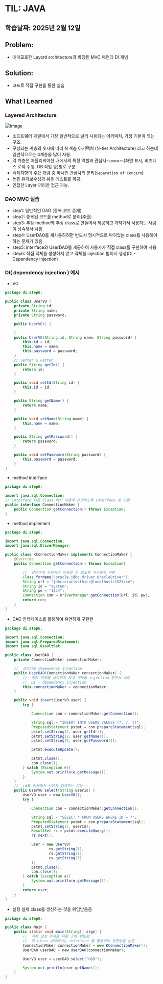 # TIL: JAVA
## 학습날짜: 2025년 2월 12일

## Problem:
- 애매모호한 Layerd architecture의 확장된 MVC 패턴과 DI 개념

## Solution:
- 코드로 직접 구현을 통한 실습

## What I Learned

### Layered Architecture
![image](https://github.com/user-attachments/assets/2ea027b2-4c1a-4a6b-8d5b-22ece34d270b)

- 소프트웨어 개발에서 가장 일반적으로 널리 사용되는 아키텍처, 가장 기본이 되는 구조.
- 구성되는 계층의 숫자에 따라 N 계층 아키텍처 (N-tier Architecture) 라고 하는데 일반적으로는 4계층을 많이 사용.
- 각 계층은 어플리케이션 내에서의 특정 역할과 관심사-`concern`(화면 표시, 비즈니스 로직 수행, DB 작업 등)별로 구분.
- 객체지향의 주요 개념 중 하나인 관심사의 분리(`Separation of Concern`)
- 높은 유지보수성과 쉬운 테스트를 제공.
- 인접한 Layer 끼리만 접근 가능.

### DAO MVC 실습
- step1: 일반적인 DAO (중복 코드 존재)
- step2: 중복된 코드를 method로 분리(추출)
- step3: 추상 method와 추상 class로 만들어서 제공하고 가져가서 사용하는 사람이 상속해서 사용  
- step4: UserDAO를 재사용하려면 반드시 명시적으로 박혀있는 class를 사용해야하는 문제가 있음
- step5: interface와 UserDAO를 제공하여 사용자가 직접 class를 구현하여 사용
- step6: 직접 객체를 생성하지 않고 객체를 injection 받아서 생성(DI - Dependency Injection)

### DI( dependency injection ) 예시
- VO
```java
package di.step6;

public class UserVO {
    private String id;
    private String name;
    private String password;

    public UserVO() {

    }
    public UserVO(String id, String name, String password) {
        this.id = id;
        this.name = name;
        this.password = password;
    }
    // Setter & Getter
    public String getId() {
        return id;
    }

    public void setId(String id) {
        this.id = id;
    }

    public String getName() {
        return name;
    }

    public void setName(String name) {
        this.name = name;
    }

    public String getPassword() {
        return password;
    }

    public void setPassword(String password) {
        this.password = password;
    }
}
```
- method interface
```java
package di.step6;

import java.sql.Connection;
// interface 다른 class 에서 사용에 유연하도록 interface 로 구현
public interface ConnectionMaker {
    public Connection getConnection() throws Exception;
}
```
- method implement
```java
package di.step6;

import java.sql.Connection;
import java.sql.DriverManager;

public class KConnectionMaker implements ConnectionMaker {
    @Override
    public Connection getConnection() throws Exception{

        //  유연하게 사용자가 이용할 수 있도록 자유롭게 구현
        Class.forName("oracle.jdbc.driver.OracleDriver");
        String url = "jdbc:oracle:thin:@localhost:1521:xe";
        String id = "system";
        String pw = "1234";
        Connection con = DriverManager.getConnection(url, id, pw);
        return con;
    }
}
```
- DAO 인터페이스를 활용하여 유연하게 구현현
```java
package di.step6;

import java.sql.Connection;
import java.sql.PreparedStatement;
import java.sql.ResultSet;

public class UserDAO {
    private ConnectionMaker connectionMaker;

    //  생성자로 dependency injection
    public UserDAO(ConnectionMaker connectionMaker) {
        //  직접 객체를 생성하지 않고 객체를 injection 받아서 생성
        //  DI - dependency injection
        this.connectionMaker = connectionMaker;
    }

    public void insert(UserVO user) {
        try {

            Connection con = connectionMaker.getConnection();

            String sql = "INSERT INTO USERS VALUES (?, ?, ?)";
            PreparedStatement pstmt = con.prepareStatement(sql);
            pstmt.setString(1, user.getId());
            pstmt.setString(2, user.getName());
            pstmt.setString(3, user.getPassword());

            pstmt.executeUpdate();

            pstmt.close();
            con.close();
        } catch (Exception e){
            System.out.println(e.getMessage());
        }
    }
    //  id를 이용해서 사용자 검색하는 기능
    public UserVO select(String userId) {
        UserVO user = new UserVO();
        try {

            Connection con = connectionMaker.getConnection();

            String sql = "SELECT * FROM USERS WHERE ID = ?";
            PreparedStatement pstmt = con.prepareStatement(sql);
            pstmt.setString(1, userId);
            ResultSet rs = pstmt.executeQuery();
            rs.next();

            user = new UserVO(
                    rs.getString(1),
                    rs.getString(2),
                    rs.getString(3)
            );
            pstmt.close();
            con.close();
        } catch (Exception e){
            System.out.println(e.getMessage());
        }
        return user;
    }
}
```
- 실행 실제 class를 생성하는 것을 위임받음음
```java
package di.step6;

public class Main {
    public static void main(String[] args) {
        //  객체 생성 주체를 다른 곳에 위임함
        //  각 class 내부에서는 interface 를 활용하여 유연성을 높임
        ConnectionMaker connectionMaker = new KConnectionMaker();
        UserDAO userDAO = new UserDAO(connectionMaker);

        UserVO user = userDAO.select("HGD");

        System.out.println(user.getName());
    }
}
```

